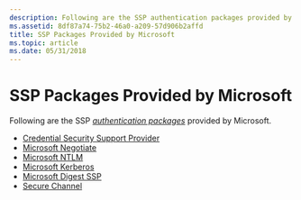 ```yaml
---
description: Following are the SSP authentication packages provided by Microsoft.
ms.assetid: 8df87a74-75b2-46a0-a209-57d906b2affd
title: SSP Packages Provided by Microsoft
ms.topic: article
ms.date: 05/31/2018
---
```


# SSP Packages Provided by Microsoft

Following are the SSP [*authentication packages*](../secgloss/a-gly.md) provided by Microsoft.

-   [Credential Security Support Provider](credential-security-support-provider.md)
-   [Microsoft Negotiate](microsoft-negotiate.md)
-   [Microsoft NTLM](microsoft-ntlm.md)
-   [Microsoft Kerberos](microsoft-kerberos.md)
-   [Microsoft Digest SSP](microsoft-digest-ssp.md)
-   [Secure Channel](secure-channel.md)

 

 
